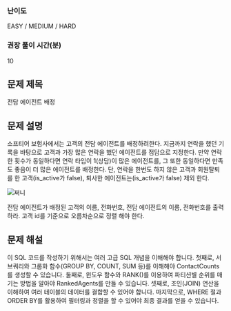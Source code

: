 ### 난이도
EASY / MEDIUM / HARD

### 권장 풀이 시간(분)
10

## 문제 제목
전담 에이전트 배정

## 문제 설명
소프티어 보험사에서는 고객의 전담 에이전트를 배정하려한다. 지금까지 연락을 했던 기록을 바탕으로 고객과 가장 많은 연락을 했던 에이전트를 점담으로 지정한다. 만약 연락 한 횟수가 동일하다면 연락 타입이 1(상담)이 많은 에이전트를, 그 또한 동일하다면 만족도 좋음이 더 많은 에이전트를 배정한다. 단, 연락을 한번도 하지 않은 고객과 회원탈퇴를 한 고객(is_active가 false), 퇴사한 에이전트는(is_active가 false) 제외 한다.

![쩌니](./problem/softeer.png)

전담 에이전트가 배정된 고객의 이름, 전화번호, 전담 에이전트의 이름, 전화번호를 출력 하라. 고객 id를 기준으로 오름차순으로 정렬 해야 한다.

## 문제 해설
이 SQL 코드를 작성하기 위해서는 여러 고급 SQL 개념을 이해해야 합니다. 첫째로, 서브쿼리와 그룹화 함수(GROUP BY, COUNT, SUM 등)를 이해해야 ContactCounts를 생성할 수 있습니다. 둘째로, 윈도우 함수와 RANK()를 이용하여 파티션별 순위를 매기는 방법을 알아야 RankedAgents를 만들 수 있습니다. 셋째로, 조인(JOIN) 연산을 이해하여 여러 테이블의 데이터를 결합할 수 있어야 합니다. 마지막으로, WHERE 절과 ORDER BY를 활용하여 필터링과 정렬을 할 수 있어야 최종 결과를 얻을 수 있습니다.